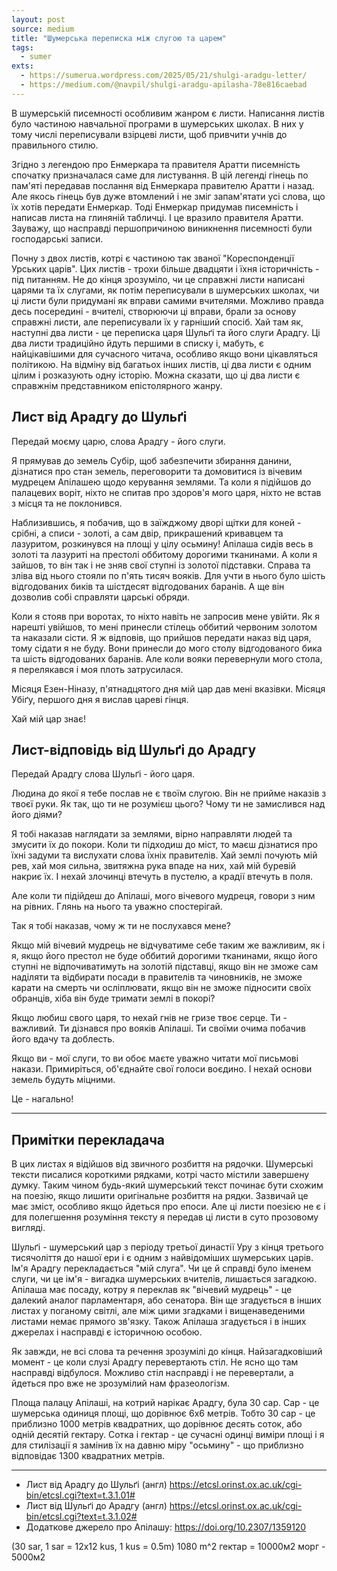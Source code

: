 ```yaml
---
layout: post
source: medium
title: "Шумерська переписка між слугою та царем"
tags:
  - sumer
exts:
  - https://sumerua.wordpress.com/2025/05/21/shulgi-aradgu-letter/
  - https://medium.com/@navpil/shulgi-aradgu-apilasha-78e816caebad
---
```

В шумерській писемності особливим жанром є листи. Написання листів було частиною навчальної програми в шумерських школах. В них у тому числі переписували взірцеві листи, щоб привчити учнів до правильного стилю.

Згідно з легендою про Енмеркара та правителя Аратти писемність спочатку призначалася саме для листування. В цій легенді гінець по пам'яті передавав послання від Енмеркара правителю Аратти і назад. Але якось гінець був дуже втомлений і не зміг запам'ятати усі слова, що їх хотів передати Енмеркар. Тоді Енмеркар придумав писемність і написав листа на глиняній табличці. І це вразило правителя Аратти. Зауважу, що насправді першопричиною виникнення писемності були господарські записи.

Почну з двох листів, котрі є частиною так званої "Кореспонденції Урських царів". Цих листів - трохи більше двадцяти і їхня історичність - під питанням. Не до кінця зрозуміло, чи це справжні листи написані царями та їх слугами, як потім переписували в шумерських школах, чи ці листи були придумані як вправи самими вчителями. Можливо правда десь посередині - вчителі, створюючи ці вправи, брали за основу справжні листи, але переписували їх у гарніший спосіб. Хай там як, наступні два листи - це переписка царя Шульґі та його слуги Арадгу. Ці два листи традиційно йдуть першими в списку і, мабуть, є найцікавішими для сучасного читача, особливо якщо вони цікавляться політикою. На відміну від багатьох інших листів, ці два листи є одним цілим і розказують одну історію. Можна сказати, що ці два листи є справжнім представником епістолярного жанру.

## Лист від Арадгу до Шульґі

Передай моєму царю, слова Арадгу - його слуги.

Я прямував до земель Субір, щоб забезпечити збирання данини, дізнатися про стан земель, переговорити та домовитися із вічевим мудрецем Апілашею щодо керування землями. Та коли я підійшов до палацевих воріт, ніхто не спитав про здоров'я мого царя, ніхто не встав з місця та не поклонився.

Наблизившись, я побачив, що в заїжджому дворі щітки для коней - срібні, а списи - золоті, а сам двір, прикрашений кривавцем та лазуритом, розкинувся на площі у цілу осьмину! Апілаша сидів весь в золоті та лазуриті на престолі оббитому дорогими тканинами. А коли я зайшов, то він так і не зняв свої ступні із золотої підставки. Справа та зліва від нього стояли по п'ять тисяч вояків. Для учти в нього було шість відгодованих биків та шістдесят відгодованих баранів. А ще він дозволив собі справляти царські обряди.

Коли я стояв при воротах, то ніхто навіть не запросив мене увійти. Як я нарешті увійшов, то мені принесли стілець оббитий червоним золотом та наказали сісти. Я ж відповів, що прийшов передати наказ від царя, тому сідати я не буду. Вони принесли до мого столу відгодованого бика та шість відгодованих баранів. Але коли вояки перевернули мого стола, я перелякався і моя плоть затрусилася.

Місяця Езен-Ніназу, п'ятнадцятого дня мій цар дав мені вказівки. Місяця Убіґу, першого дня я вислав цареві гінця.

Хай мій цар знає!

## Лист-відповідь від Шульґі до Арадгу

Передай Арадгу слова Шульґі - його царя.

Людина до якої я тебе послав не є твоїм слугою. Він не прийме наказів з твоєї руки.
Як так, що ти не розумієш цього? Чому ти не замислився над його діями?

Я тобі наказав наглядати за землями, вірно направляти людей та змусити їх до покори.
Коли ти підходиш до міст, то маєш дізнатися про їхні задуми та вислухати слова їхніх правителів.
Хай землі почують мій рев, хай моя сильна, звитяжна рука впаде на них, хай мій буревій накриє їх. І нехай злочинці втечуть в пустелю, а крадії втечуть в поля.

Але коли ти підійдеш до Апілаші, мого вічевого мудреця, говори з ним на рівних. Глянь на нього та уважно спостерігай.

Так я тобі наказав, чому ж ти не послухався мене?

Якщо мій вічевий мудрець не відчуватиме себе таким же важливим, як і я, якщо його престол не буде оббитий дорогими тканинами, якщо його ступні не відпочиватимуть на золотій підставці, якщо він не зможе сам наділяти та відбирати посади в правителів та чиновників, не зможе карати на смерть чи осліплювати, якщо він не зможе підносити своїх обранців, хіба він буде тримати землі в покорі?

Якщо любиш свого царя, то нехай гнів не гризе твоє серце. Ти - важливий. Ти дізнався про вояків Апілаші. Ти своїми очима побачив його вдачу та доблесть.

Якщо ви - мої слуги, то ви обоє маєте уважно читати мої письмові накази. Примиріться, об'єднайте свої голоси воєдино. І нехай основи земель будуть міцними.

Це - нагально!

----

## Примітки перекладача

В цих листах я відійшов від звичного розбиття на рядочки. Шумерські тексти писалися короткими рядками, котрі часто містили завершену думку. Таким чином будь-який шумерський текст починає бути схожим на поезію, якщо лишити оригінальне розбиття на рядки. Зазвичай це має зміст, особливо якщо йдеться про епоси. Але ці листи поезією не є і для полегшення розуміння тексту я передав ці листи в суто прозовому вигляді.

Шульґі - шумерський цар з періоду третьої династії Уру з кінця третього тисячоліття до нашої ери і є одним з найвідоміших шумерських царів. Ім'я Арадгу перекладається "мій слуга". Чи це й справді було іменем слуги, чи це ім'я - вигадка шумерських вчителів, лишається загадкою. Апілаша має посаду, котру я переклав як "вічевий мудрець" - це далекий аналог парламентаря, або сенатора. Він ще згадується в інших листах у поганому світлі, але між цими згадками і вищенаведеними листами немає прямого зв'язку. Також Апілаша згадується і в інших джерелах і насправді є історичною особою.

Як завжди, не всі слова та речення зрозумілі до кінця. Найзагадковіший момент - це коли слузі Арадгу перевертають стіл. Не ясно що там насправді відбулося. Можливо стіл насправді і не перевертали, а йдеться про вже не зрозумілий нам фразеологізм.

Площа палацу Апілаші, на котрий нарікає Арадгу, була 30 сар. Сар - це шумерська одиниця площі, що дорівнює 6х6 метрів. Тобто 30 сар - це приблизно 1000 метрів квадратних, що дорівнює десять соток, або одній десятій гектару. Сотка і гектар - це сучасні одинці виміри площі і я для стилізації я замінив їх на давню міру "осьмину" - що приблизно відповідає 1300 квадратних метрів.

-------------------------------

- Лист від Арадгу до Шульґі (англ) https://etcsl.orinst.ox.ac.uk/cgi-bin/etcsl.cgi?text=t.3.1.01#
- Лист від Шульґі до Арадгу (англ) https://etcsl.orinst.ox.ac.uk/cgi-bin/etcsl.cgi?text=t.3.1.02#
- Додаткове джерело про Апілашу: https://doi.org/10.2307/1359120

(30 sar, 1 sar = 12x12 kus, 1 kus = 0.5m) 1080 m^2
гектар = 10000м2
морг - 5000м2
